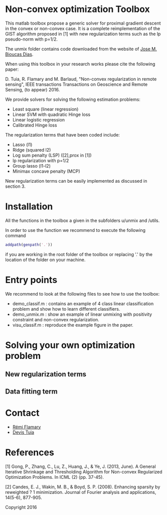 Non-convex optimization Toolbox
===============================


This matlab toolbox propose a generic solver for proximal gradient descent in the convex or non-convex case. It is a complete reimplementation of the GIST algorithm proposed in [1] with new regularization terms such as the lp pseudo-norm with p=1/2.

The unmix folder contains code downloaded from the website of [ Jose M. Bioucas Dias](http://www.lx.it.pt/~bioucas/publications.html).

When using this toolbox in your research works please cite the following paper:

D. Tuia, R. Flamary and M. Barlaud, "Non-convex regularization in remote sensing", IEEE transactions Transactions on Geoscience and Remote Sensing, (to appear) 2016.

We provide solvers for solving the following estimation problems:
- Least square (linear regression)
- Linear SVM with quadratic Hinge loss
- Linear logistic regression
- Calibrated Hinge loss

The regularization terms that have been coded include:
- Lasso (l1)
- Ridge (squared l2)
- Log sum penalty (LSP) ([2],prox in [1])
- lp regularization with p=1/2
- Group lasso (l1-l2)
- Minimax concave penalty (MCP)

New regularization terms can be easily implemented as discussed in section 3.

# Installation

All the functions in the toolbox a given in the subfolders u/unmix and /utils.

In order to use the function we recommend to execute the following command

```Matlab
addpath(genpath('.'))
```

if you are working in the root folder of the toolbox or replacing '.' by the location of the folder on your machine.


# Entry points

We recommend to look at the following files to see how to use the toolbox:
* demo_classif.m : contains an example of 4 class linear classification problem and show how to learn different classifiers.
* demo_unmix.m : show an example of linear unmixing with positivity constraint and non-convex regularization.
* visu_classif.m : reproduce the example figure in the paper.

# Solving your own optimization problem

## New regularization terms

## Data fitting term


# Contact

* [Rémi Flamary](mailto:remi.flamary@unice.fr)
* [Devis Tuia](mailto:devis.tuia@geo.uzh.ch)

# References

[1] Gong, P., Zhang, C., Lu, Z., Huang, J., & Ye, J. (2013, June). A General Iterative Shrinkage and Thresholding Algorithm for Non-convex Regularized Optimization Problems. In ICML (2) (pp. 37-45).

[2] Candes, E. J., Wakin, M. B., & Boyd, S. P. (2008). Enhancing sparsity by reweighted ? 1 minimization. Journal of Fourier analysis and applications, 14(5-6), 877-905.

Copyright 2016
